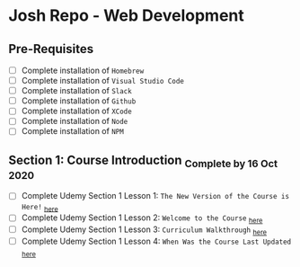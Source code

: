 # Josh Repo - Web Development

## Pre-Requisites
- [ ] Complete installation of `Homebrew`
- [ ] Complete installation of `Visual Studio Code`
- [ ] Complete installation of `Slack`
- [ ] Complete installation of `Github`
- [ ] Complete installation of `XCode`
- [ ] Complete installation of `Node`
- [ ] Complete installation of `NPM`

## Section 1: Course Introduction <sub>Complete by 16 Oct 2020</sub>

- [ ] Complete Udemy Section 1 Lesson 1: `The New Version of the Course is Here!` <sub>[here](https://www.udemy.com/course/the-web-developer-bootcamp/learn/lecture/22608008#overview)</sub>
- [ ] Complete Udemy Section 1 Lesson 2: `Welcome to the Course` <sub>[here](https://www.udemy.com/course/the-web-developer-bootcamp/learn/lecture/22587506#overview)</sub>
- [ ] Complete Udemy Section 1 Lesson 3: `Curriculum Walkthrough` <sub>[here](https://www.udemy.com/course/the-web-developer-bootcamp/learn/lecture/22587510#overview)</sub>
- [ ] Complete Udemy Section 1 Lesson 4: `When Was the Course Last Updated` <sub>[here](https://www.udemy.com/course/the-web-developer-bootcamp/learn/lecture/22587514#overview)</sub>